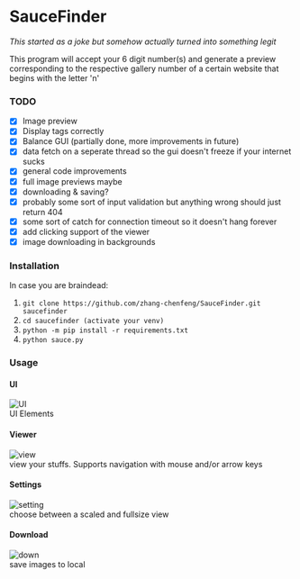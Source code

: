 # SauceFinder
*This started as a joke but somehow actually turned into something legit*

This program will accept your 6 digit number(s) and generate a preview corresponding to the respective gallery number of a certain website that begins with the letter 'n'


### TODO
- [x] Image preview
- [x] Display tags correctly
- [x] Balance GUI (partially done, more improvements in future)
- [x] data fetch on a seperate thread so the gui doesn't freeze if your internet sucks
- [x] general code improvements
- [x] full image previews maybe
- [x] downloading & saving?
- [x] probably some sort of input validation but anything wrong should just return 404
- [x] some sort of catch for connection timeout so it doesn't hang forever
- [x] add clicking support of the viewer
- [x] image downloading in backgrounds

### Installation
In case you are braindead:
1. `git clone https://github.com/zhang-chenfeng/SauceFinder.git saucefinder`
2. `cd saucefinder (activate your venv)`
3. `python -m pip install -r requirements.txt`
4. `python sauce.py`

### Usage

#### UI
![UI](https://cdn.discordapp.com/attachments/496020212764901387/709459413919989760/unknown.png)\
UI Elements
#### Viewer
![view](https://cdn.discordapp.com/attachments/496020212764901387/709833761130414171/viewer_2.png)\
view your stuffs. Supports navigation with mouse and/or arrow keys

#### Settings
![setting](https://cdn.discordapp.com/attachments/496020212764901387/709528532195213442/setting.png)\
choose between a scaled and fullsize view

#### Download 
![down](https://cdn.discordapp.com/attachments/496020212764901387/709544131076161546/down_2.png)\
save images to local

